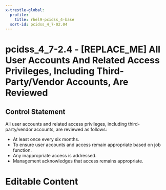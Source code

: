 ```yaml
---
x-trestle-global:
  profile:
    title: rhel9-pcidss_4-base
  sort-id: pcidss_4_7-02.04
---
```


# pcidss_4_7-2.4 - \[REPLACE_ME\] All User Accounts And Related Access Privileges, Including Third-Party/Vendor Accounts, Are Reviewed

## Control Statement

All user accounts and related access privileges, including third-party/vendor accounts,
are reviewed as follows:
- At least once every six months.
- To ensure user accounts and access remain appropriate based on job function.
- Any inappropriate access is addressed.
- Management acknowledges that access remains appropriate.

# Editable Content

<!-- Make additions and edits below -->
<!-- The above represents the contents of the control as received by the profile, prior to additions. -->
<!-- If the profile makes additions to the control, they will appear below. -->
<!-- The above markdown may not be edited but you may edit the content below, and/or introduce new additions to be made by the profile. -->
<!-- If there is a yaml header at the top, parameter values may be edited. Use --set-parameters to incorporate the changes during assembly. -->
<!-- The content here will then replace what is in the profile for this control, after running profile-assemble. -->
<!-- The current profile has no added parts for this control, but you may add new ones here. -->
<!-- Each addition must have a heading either of the form ## Control my_addition_name -->
<!-- or ## Part a. (where the a. refers to one of the control statement labels.) -->
<!-- "## Control" parts are new parts added after the statement part. -->
<!-- "## Part" parts are new parts added into the top-level statement part with that label. -->
<!-- Subparts may be added with nested hash levels of the form ### My Subpart Name -->
<!-- underneath the parent ## Control or ## Part being added -->
<!-- See https://oscal-compass.github.io/compliance-trestle/tutorials/ssp_profile_catalog_authoring/ssp_profile_catalog_authoring for guidance. -->
